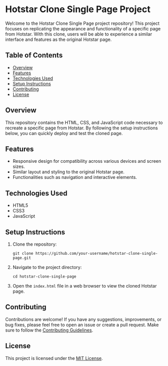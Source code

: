 # Hotstar Clone Single Page Project

Welcome to the Hotstar Clone Single Page project repository! This project focuses on replicating the appearance and functionality of a specific page from Hotstar. With this clone, users will be able to experience a similar interface and features as the original Hotstar page.

## Table of Contents
- [Overview](#overview)
- [Features](#features)
- [Technologies Used](#technologies-used)
- [Setup Instructions](#setup-instructions)
- [Contributing](#contributing)
- [License](#license)

## Overview
This repository contains the HTML, CSS, and JavaScript code necessary to recreate a specific page from Hotstar. By following the setup instructions below, you can quickly deploy and test the cloned page.

## Features
- Responsive design for compatibility across various devices and screen sizes.
- Similar layout and styling to the original Hotstar page.
- Functionalities such as navigation and interactive elements.

## Technologies Used
- HTML5
- CSS3
- JavaScript

## Setup Instructions
1. Clone the repository:
   ```
   git clone https://github.com/your-username/hotstar-clone-single-page.git
   ```
2. Navigate to the project directory:
   ```
   cd hotstar-clone-single-page
   ```
3. Open the `index.html` file in a web browser to view the cloned Hotstar page.

## Contributing
Contributions are welcome! If you have any suggestions, improvements, or bug fixes, please feel free to open an issue or create a pull request. Make sure to follow the [Contributing Guidelines](CONTRIBUTING.md).

## License
This project is licensed under the [MIT License](LICENSE).
